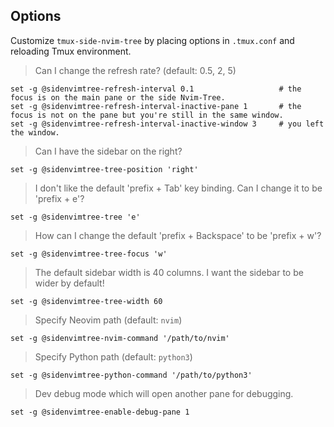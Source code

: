 ## Options

Customize `tmux-side-nvim-tree` by placing options in `.tmux.conf` and reloading Tmux
environment.

> Can I change the refresh rate? (default: 0.5, 2, 5)

    set -g @sidenvimtree-refresh-interval 0.1					# the focus is on the main pane or the side Nvim-Tree.
    set -g @sidenvimtree-refresh-interval-inactive-pane 1		# the focus is not on the pane but you're still in the same window.
    set -g @sidenvimtree-refresh-interval-inactive-window 3		# you left the window.

> Can I have the sidebar on the right?

    set -g @sidenvimtree-tree-position 'right'

> I don't like the default 'prefix + Tab' key binding. Can I change it to be
'prefix + e'?

    set -g @sidenvimtree-tree 'e'

> How can I change the default 'prefix + Backspace' to be 'prefix + w'?

    set -g @sidenvimtree-tree-focus 'w'

> The default sidebar width is 40 columns. I want the sidebar to be wider by
default!

    set -g @sidenvimtree-tree-width 60

> Specify Neovim path (default: `nvim`)

    set -g @sidenvimtree-nvim-command '/path/to/nvim'

> Specify Python path (default: `python3`)

    set -g @sidenvimtree-python-command '/path/to/python3'

> Dev debug mode which will open another pane for debugging.

    set -g @sidenvimtree-enable-debug-pane 1
